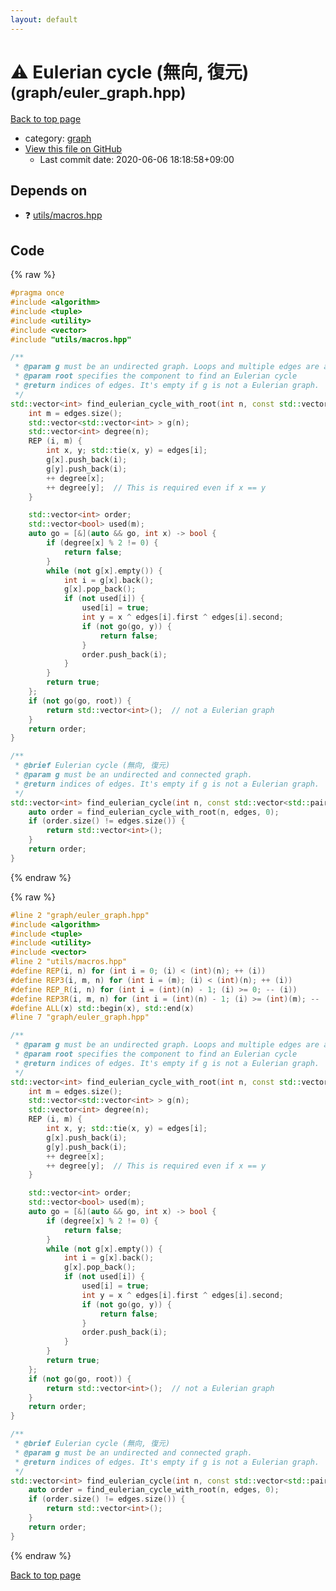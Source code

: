 ```yaml
---
layout: default
---
```


<!-- mathjax config similar to math.stackexchange -->
<script type="text/javascript" async
  src="https://cdnjs.cloudflare.com/ajax/libs/mathjax/2.7.5/MathJax.js?config=TeX-MML-AM_CHTML">
</script>
<script type="text/x-mathjax-config">
  MathJax.Hub.Config({
    TeX: { equationNumbers: { autoNumber: "AMS" }},
    tex2jax: {
      inlineMath: [ ['$','$'] ],
      processEscapes: true
    },
    "HTML-CSS": { matchFontHeight: false },
    displayAlign: "left",
    displayIndent: "2em"
  });
</script>

<script type="text/javascript" src="https://cdnjs.cloudflare.com/ajax/libs/jquery/3.4.1/jquery.min.js"></script>
<script src="https://cdn.jsdelivr.net/npm/jquery-balloon-js@1.1.2/jquery.balloon.min.js" integrity="sha256-ZEYs9VrgAeNuPvs15E39OsyOJaIkXEEt10fzxJ20+2I=" crossorigin="anonymous"></script>
<script type="text/javascript" src="../../assets/js/copy-button.js"></script>
<link rel="stylesheet" href="../../assets/css/copy-button.css" />


# :warning: Eulerian cycle (無向, 復元) <small>(graph/euler_graph.hpp)</small>

<a href="../../index.html">Back to top page</a>

* category: <a href="../../index.html#f8b0b924ebd7046dbfa85a856e4682c8">graph</a>
* <a href="{{ site.github.repository_url }}/blob/master/graph/euler_graph.hpp">View this file on GitHub</a>
    - Last commit date: 2020-06-06 18:18:58+09:00




## Depends on

* :question: <a href="../utils/macros.hpp.html">utils/macros.hpp</a>


## Code

<a id="unbundled"></a>
{% raw %}
```cpp
#pragma once
#include <algorithm>
#include <tuple>
#include <utility>
#include <vector>
#include "utils/macros.hpp"

/**
 * @param g must be an undirected graph. Loops and multiple edges are acceptable.
 * @param root specifies the component to find an Eulerian cycle
 * @return indices of edges. It's empty if g is not a Eulerian graph.
 */
std::vector<int> find_eulerian_cycle_with_root(int n, const std::vector<std::pair<int, int> > & edges, int root) {
    int m = edges.size();
    std::vector<std::vector<int> > g(n);
    std::vector<int> degree(n);
    REP (i, m) {
        int x, y; std::tie(x, y) = edges[i];
        g[x].push_back(i);
        g[y].push_back(i);
        ++ degree[x];
        ++ degree[y];  // This is required even if x == y
    }

    std::vector<int> order;
    std::vector<bool> used(m);
    auto go = [&](auto && go, int x) -> bool {
        if (degree[x] % 2 != 0) {
            return false;
        }
        while (not g[x].empty()) {
            int i = g[x].back();
            g[x].pop_back();
            if (not used[i]) {
                used[i] = true;
                int y = x ^ edges[i].first ^ edges[i].second;
                if (not go(go, y)) {
                    return false;
                }
                order.push_back(i);
            }
        }
        return true;
    };
    if (not go(go, root)) {
        return std::vector<int>();  // not a Eulerian graph
    }
    return order;
}

/**
 * @brief Eulerian cycle (無向, 復元)
 * @param g must be an undirected and connected graph.
 * @return indices of edges. It's empty if g is not a Eulerian graph.
 */
std::vector<int> find_eulerian_cycle(int n, const std::vector<std::pair<int, int> > & edges) {
    auto order = find_eulerian_cycle_with_root(n, edges, 0);
    if (order.size() != edges.size()) {
        return std::vector<int>();
    }
    return order;
}

```
{% endraw %}

<a id="bundled"></a>
{% raw %}
```cpp
#line 2 "graph/euler_graph.hpp"
#include <algorithm>
#include <tuple>
#include <utility>
#include <vector>
#line 2 "utils/macros.hpp"
#define REP(i, n) for (int i = 0; (i) < (int)(n); ++ (i))
#define REP3(i, m, n) for (int i = (m); (i) < (int)(n); ++ (i))
#define REP_R(i, n) for (int i = (int)(n) - 1; (i) >= 0; -- (i))
#define REP3R(i, m, n) for (int i = (int)(n) - 1; (i) >= (int)(m); -- (i))
#define ALL(x) std::begin(x), std::end(x)
#line 7 "graph/euler_graph.hpp"

/**
 * @param g must be an undirected graph. Loops and multiple edges are acceptable.
 * @param root specifies the component to find an Eulerian cycle
 * @return indices of edges. It's empty if g is not a Eulerian graph.
 */
std::vector<int> find_eulerian_cycle_with_root(int n, const std::vector<std::pair<int, int> > & edges, int root) {
    int m = edges.size();
    std::vector<std::vector<int> > g(n);
    std::vector<int> degree(n);
    REP (i, m) {
        int x, y; std::tie(x, y) = edges[i];
        g[x].push_back(i);
        g[y].push_back(i);
        ++ degree[x];
        ++ degree[y];  // This is required even if x == y
    }

    std::vector<int> order;
    std::vector<bool> used(m);
    auto go = [&](auto && go, int x) -> bool {
        if (degree[x] % 2 != 0) {
            return false;
        }
        while (not g[x].empty()) {
            int i = g[x].back();
            g[x].pop_back();
            if (not used[i]) {
                used[i] = true;
                int y = x ^ edges[i].first ^ edges[i].second;
                if (not go(go, y)) {
                    return false;
                }
                order.push_back(i);
            }
        }
        return true;
    };
    if (not go(go, root)) {
        return std::vector<int>();  // not a Eulerian graph
    }
    return order;
}

/**
 * @brief Eulerian cycle (無向, 復元)
 * @param g must be an undirected and connected graph.
 * @return indices of edges. It's empty if g is not a Eulerian graph.
 */
std::vector<int> find_eulerian_cycle(int n, const std::vector<std::pair<int, int> > & edges) {
    auto order = find_eulerian_cycle_with_root(n, edges, 0);
    if (order.size() != edges.size()) {
        return std::vector<int>();
    }
    return order;
}

```
{% endraw %}

<a href="../../index.html">Back to top page</a>

